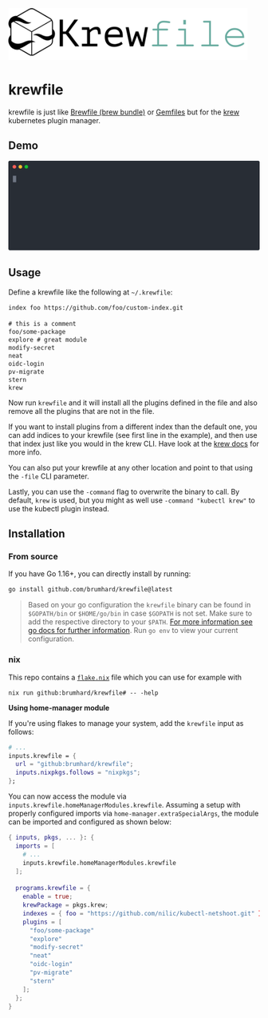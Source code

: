 <img src="docs/krewfile.png" width="480" alt="Krewfile logo"/>

# krewfile

krewfile is just like [Brewfile (brew
bundle)](https://github.com/Homebrew/homebrew-bundle) or
[Gemfiles](https://bundler.io/man/gemfile.5.html) but for the
[krew](https://github.com/kubernetes-sigs/krew) kubernetes plugin manager.

## Demo

![krewfile demo](docs/term-animation.svg)

## Usage

Define a krewfile like the following at `~/.krewfile`:

```krewfile
index foo https://github.com/foo/custom-index.git

# this is a comment
foo/some-package
explore # great module
modify-secret
neat
oidc-login
pv-migrate
stern
krew
```

Now run `krewfile` and it will install all the plugins defined in the file and
also remove all the plugins that are not in the file.

If you want to install plugins from a different index than the default one, you
can add indices to your krewfile (see first line in the example), and then use
that index just like you would in the krew CLI. Have look at the [krew
docs](https://krew.sigs.k8s.io/docs/user-guide/custom-indexes/) for more info.

You can also put your krewfile at any other location and point to that using the
`-file` CLI parameter.

Lastly, you can use the `-command` flag to overwrite the binary to call. By
default, `krew` is used, but you might as well use `-command "kubectl krew"` to
use the kubectl plugin instead.

## Installation

### From source

If you have Go 1.16+, you can directly install by running:

```bash
go install github.com/brumhard/krewfile@latest
```

> Based on your go configuration the `krewfile` binary can be found in
> `$GOPATH/bin` or `$HOME/go/bin` in case `$GOPATH` is not set. Make sure to add
> the respective directory to your `$PATH`. [For more information see go docs
> for further information](https://golang.org/ref/mod#go-install). Run `go env`
> to view your current configuration.

### nix

This repo contains a [`flake.nix`](flake.nix) file which you can use for example
with

```shell
nix run github:brumhard/krewfile# -- -help
```

**Using home-manager module**

If you're using flakes to manage your system, add the `krewfile` input as
follows:

```nix
# ...
inputs.krewfile = {
  url = "github:brumhard/krewfile";
  inputs.nixpkgs.follows = "nixpkgs";
};
```

You can now access the module via `inputs.krewfile.homeManagerModules.krewfile`.
Assuming a setup with properly configured imports via
`home-manager.extraSpecialArgs`, the module can be imported and configured as
shown below:

```nix
{ inputs, pkgs, ... }: {
  imports = [
    # ...
    inputs.krewfile.homeManagerModules.krewfile
  ];

  programs.krewfile = {
    enable = true;
    krewPackage = pkgs.krew;
    indexes = { foo = "https://github.com/nilic/kubectl-netshoot.git" };
    plugins = [
      "foo/some-package"
      "explore"
      "modify-secret"
      "neat"
      "oidc-login"
      "pv-migrate"
      "stern"
    ];
  };
}
```
